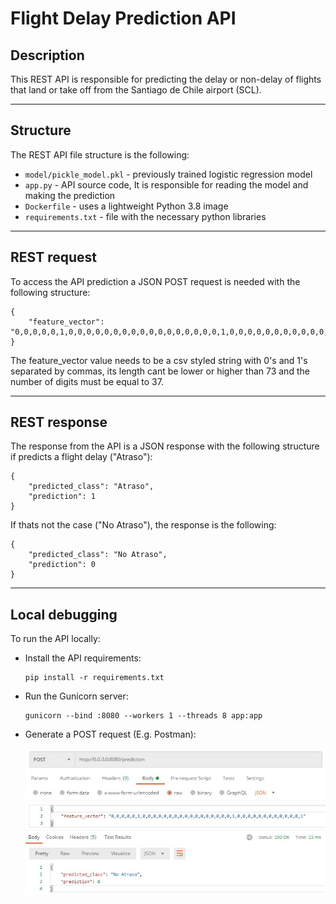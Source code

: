 # Flight Delay Prediction API

## Description

This REST API is responsible for predicting the delay or non-delay of flights that land or take off from the Santiago de Chile airport (SCL).

---

## Structure  

The REST API file structure is the following: 

* `model/pickle_model.pkl` - previously trained logistic regression model
* `app.py` - API source code, It is responsible for reading the model and making the prediction
* `Dockerfile` - uses a lightweight Python 3.8 image
* `requirements.txt` - file with the necessary python libraries

---

## REST request

To access the API prediction a JSON POST request is needed with the following structure:

```
{
    "feature_vector": "0,0,0,0,0,1,0,0,0,0,0,0,0,0,0,0,0,0,0,0,0,0,0,1,0,0,0,0,0,0,0,0,0,0,0,0,1"
}
```

The feature_vector value needs to be a csv styled string with 0's and 1's separated by commas, its length cant be lower or higher than 73 and the number of digits must be equal to 37.

---
## REST response

The response from the API is a JSON response with the following structure if predicts a flight delay ("Atraso"):

```
{
    "predicted_class": "Atraso",
    "prediction": 1
}
```

If thats not the case ("No Atraso"), the response is the following:

```
{
    "predicted_class": "No Atraso",
    "prediction": 0
}
```

---

## Local debugging  

To run the API locally: 

* Install the API requirements:

    ```
    pip install -r requirements.txt
    ```

* Run the Gunicorn server:

    ```
    gunicorn --bind :8080 --workers 1 --threads 8 app:app
    ```

* Generate a POST request (E.g. Postman):

    ![POST request](/media/postman.png)